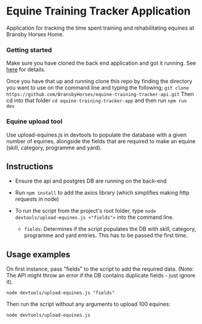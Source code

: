 # Equine Training Tracker Application

Application for tracking the time spent training and rehabilitating equines at Bransby Horses Home.

### Getting started
Make sure you have cloned the back end application and got it running. See [here](https://github.com/BransbyHorses/equine-training-tracker-api) for details.

Once you have that up and running clone this repo by finding the directory you want to use on the command line and typing the following;
`git clone https://github.com/BransbyHorses/equine-training-tracker-api.git`
Then cd into that folder
`cd equine-training-tracker-app`
and then run
`npm run dev`


### Equine upload tool

Use upload-equines.js in devtools to populate the database with a given number of equines, alongside the fields that are required to make an equine (skill, category, programme and yard). 

## Instructions

- Ensure the api and postgres DB are running on the back-end

- Run `npm install` to add the axios library (which simplifies making http requests in node)

- To run the script from the project's root folder, type `node devtools/upload-equines.js <"fields">` into the command line.

    - `fields`: Determines if the script populates the DB with skill, category, programme and yard entries. This has to be passed the first time.

## Usage examples

On first instance, pass "fields" to the script to add the required data. (Note: The API might throw an error if the DB contains duplicate fields - just ignore it).

```
node devtools/upload-equines.js "fields"
``` 

Then run the script without any arguments to upload 100 equines:

```
node devtools/upload-equines.js
``` 


  